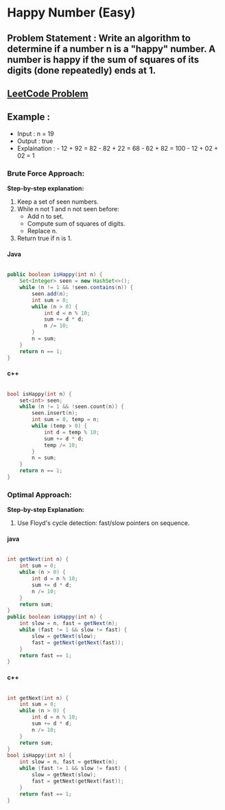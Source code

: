 #  Happy Number (Easy)


## Problem Statement : Write an algorithm to determine if a number n is a "happy" number. A number is happy if the sum of squares of its digits (done repeatedly) ends at 1.


## [LeetCode Problem](https://leetcode.com/problems/happy-number/description/)

## Example :
- Input : n = 19
- Output : true
- Explaination :
      - 12 + 92 = 82
      - 82 + 22 = 68
      - 62 + 82 = 100
      - 12 + 02 + 02 = 1


### Brute Force Approach: 

**Step-by-step explanation:**
1. Keep a set of seen numbers.
2. While n not 1 and n not seen before:
   - Add n to set.
   - Compute sum of squares of digits.
   - Replace n.
2. Return true if n is 1.


#### Java

```java

public boolean isHappy(int n) {
    Set<Integer> seen = new HashSet<>();
    while (n != 1 && !seen.contains(n)) {
        seen.add(n);
        int sum = 0;
        while (n > 0) {
            int d = n % 10;
            sum += d * d;
            n /= 10;
        }
        n = sum;
    }
    return n == 1;
}
```

#### c++

```cpp

bool isHappy(int n) {
    set<int> seen;
    while (n != 1 && !seen.count(n)) {
        seen.insert(n);
        int sum = 0, temp = n;
        while (temp > 0) {
            int d = temp % 10;
            sum += d * d;
            temp /= 10;
        }
        n = sum;
    }
    return n == 1;
}
```

### Optimal Approach: 

**Step-by-step Explanation:**
1. Use Floyd's cycle detection: fast/slow pointers on sequence.


#### java

``` java

int getNext(int n) {
    int sum = 0;
    while (n > 0) {
        int d = n % 10;
        sum += d * d;
        n /= 10;
    }
    return sum;
}
public boolean isHappy(int n) {
    int slow = n, fast = getNext(n);
    while (fast != 1 && slow != fast) {
        slow = getNext(slow);
        fast = getNext(getNext(fast));
    }
    return fast == 1;
}
```

#### c++

``` cpp

int getNext(int n) {
    int sum = 0;
    while (n > 0) {
        int d = n % 10;
        sum += d * d;
        n /= 10;
    }
    return sum;
}
bool isHappy(int n) {
    int slow = n, fast = getNext(n);
    while (fast != 1 && slow != fast) {
        slow = getNext(slow);
        fast = getNext(getNext(fast));
    }
    return fast == 1;
}   
```